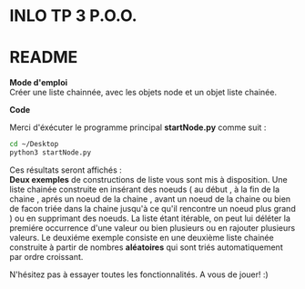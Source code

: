 # INLO TP 3 P.O.O.

README
======

**Mode d'emploi**
<br>
Créer une liste chainnée, avec les objets node et un objet liste chainée.    


**Code**

Merci d'éxécuter le programme principal <b>startNode.py</b> comme suit :

```bash
cd ~/Desktop
python3 startNode.py

```
Ces résultats seront affichés :
<br>
<b>Deux exemples</b> de constructions de liste vous sont mis à disposition. Une liste chainée construite en insérant des noeuds ( au début , à la fin de la chaine , aprés un noeud de la chaine , avant un noeud de la chaine ou bien de facon triée
dans la chaine jusqu'à ce qu'il rencontre un noeud plus grand ) ou en supprimant des noeuds.
La liste étant itérable, on peut lui déléter la premiére occurrence d'une valeur ou bien plusieurs ou en rajouter plusieurs valeurs. 
Le deuxiéme exemple consiste en une deuxième liste chainée construite à partir de nombres <b>aléatoires</b> qui sont triés automatiquement
par ordre croissant.

N'hésitez pas à essayer toutes les fonctionnalités. A vous de jouer! :)
